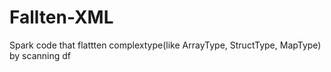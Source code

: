 # Fallten-XML
Spark code that flattten complextype(like ArrayType, StructType, MapType) by scanning df 
